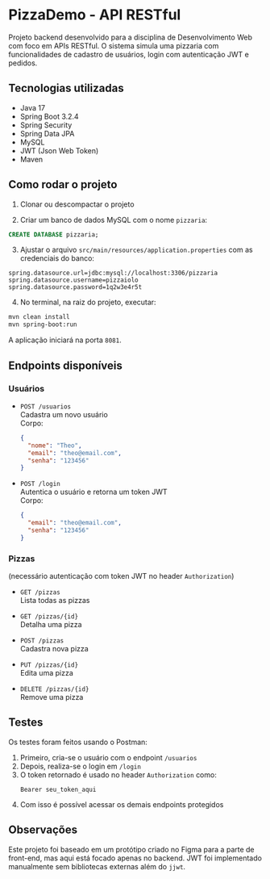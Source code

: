 
# PizzaDemo - API RESTful

Projeto backend desenvolvido para a disciplina de Desenvolvimento Web com foco em APIs RESTful. O sistema simula uma pizzaria com funcionalidades de cadastro de usuários, login com autenticação JWT e pedidos.

## Tecnologias utilizadas

- Java 17
- Spring Boot 3.2.4
- Spring Security
- Spring Data JPA
- MySQL
- JWT (Json Web Token)
- Maven

## Como rodar o projeto

1. Clonar ou descompactar o projeto

2. Criar um banco de dados MySQL com o nome `pizzaria`:

```sql
CREATE DATABASE pizzaria;
```

3. Ajustar o arquivo `src/main/resources/application.properties` com as credenciais do banco:

```properties
spring.datasource.url=jdbc:mysql://localhost:3306/pizzaria
spring.datasource.username=pizzaiolo
spring.datasource.password=1q2w3e4r5t
```

4. No terminal, na raiz do projeto, executar:

```bash
mvn clean install
mvn spring-boot:run
```

A aplicação iniciará na porta `8081`.

## Endpoints disponíveis

### Usuários

- `POST /usuarios`  
  Cadastra um novo usuário  
  Corpo:
  ```json
  {
    "nome": "Theo",
    "email": "theo@email.com",
    "senha": "123456"
  }
  ```

- `POST /login`  
  Autentica o usuário e retorna um token JWT  
  Corpo:
  ```json
  {
    "email": "theo@email.com",
    "senha": "123456"
  }
  ```

### Pizzas

(necessário autenticação com token JWT no header `Authorization`)

- `GET /pizzas`  
  Lista todas as pizzas

- `GET /pizzas/{id}`  
  Detalha uma pizza

- `POST /pizzas`  
  Cadastra nova pizza

- `PUT /pizzas/{id}`  
  Edita uma pizza

- `DELETE /pizzas/{id}`  
  Remove uma pizza

## Testes

Os testes foram feitos usando o Postman:

1. Primeiro, cria-se o usuário com o endpoint `/usuarios`
2. Depois, realiza-se o login em `/login`
3. O token retornado é usado no header `Authorization` como:
   ```
   Bearer seu_token_aqui
   ```
4. Com isso é possível acessar os demais endpoints protegidos

## Observações

Este projeto foi baseado em um protótipo criado no Figma para a parte de front-end, mas aqui está focado apenas no backend. JWT foi implementado manualmente sem bibliotecas externas além do `jjwt`.
